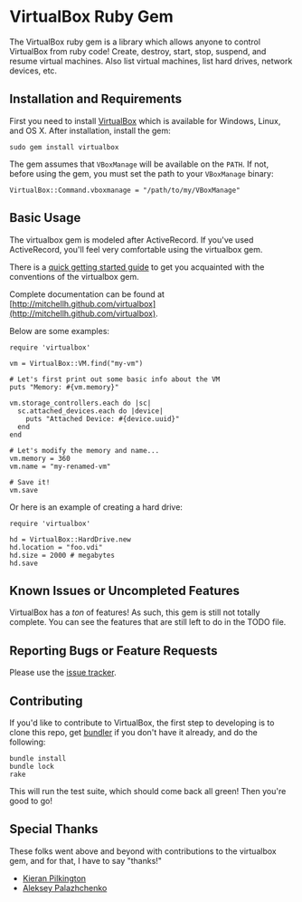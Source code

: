# VirtualBox Ruby Gem

The VirtualBox ruby gem is a library which allows anyone to control VirtualBox
from ruby code! Create, destroy, start, stop, suspend, and resume virtual machines.
Also list virtual machines, list hard drives, network devices, etc.

## Installation and Requirements

First you need to install [VirtualBox](http://www.virtualbox.org/) which is available for
Windows, Linux, and OS X. After installation, install the gem:

    sudo gem install virtualbox

The gem assumes that `VBoxManage` will be available on the `PATH`. If not, before using
the gem, you must set the path to your `VBoxManage` binary:

    VirtualBox::Command.vboxmanage = "/path/to/my/VBoxManage"

## Basic Usage

The virtualbox gem is modeled after ActiveRecord. If you've used ActiveRecord, you'll
feel very comfortable using the virtualbox gem.

There is a [quick getting started guide](http://mitchellh.github.com/virtualbox/file.GettingStarted.html) to
get you acquainted with the conventions of the virtualbox gem.

Complete documentation can be found at [http://mitchellh.github.com/virtualbox](http://mitchellh.github.com/virtualbox).

Below are some examples:

    require 'virtualbox'

    vm = VirtualBox::VM.find("my-vm")

    # Let's first print out some basic info about the VM
    puts "Memory: #{vm.memory}"

    vm.storage_controllers.each do |sc|
      sc.attached_devices.each do |device|
        puts "Attached Device: #{device.uuid}"
      end
    end

    # Let's modify the memory and name...
    vm.memory = 360
    vm.name = "my-renamed-vm"

    # Save it!
    vm.save

Or here is an example of creating a hard drive:

    require 'virtualbox'

    hd = VirtualBox::HardDrive.new
    hd.location = "foo.vdi"
    hd.size = 2000 # megabytes
    hd.save

## Known Issues or Uncompleted Features

VirtualBox has a _ton_ of features! As such, this gem is still not totally complete.
You can see the features that are still left to do in the TODO file.

## Reporting Bugs or Feature Requests

Please use the [issue tracker](https://github.com/mitchellh/virtualbox/issues).

## Contributing

If you'd like to contribute to VirtualBox, the first step to developing is to
clone this repo, get [bundler](http://github.com/carlhuda/bundler) if you
don't have it already, and do the following:

    bundle install
    bundle lock
    rake

This will run the test suite, which should come back all green! Then you're good to go!

## Special Thanks

These folks went above and beyond with contributions to the virtualbox gem, and
for that, I have to say "thanks!"

* [Kieran Pilkington](http://github.com/KieranP)
* [Aleksey Palazhchenko](http://github.com/AlekSi)